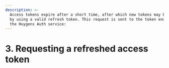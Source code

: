 ```yaml
---
description: >-
  Access tokens expire after a short time, after which new tokens may be granted
  by using a valid refresh token. This request is sent to the token endpoint of
  the Huygens Auth service:
---
```


# 3. Requesting a refreshed access token

